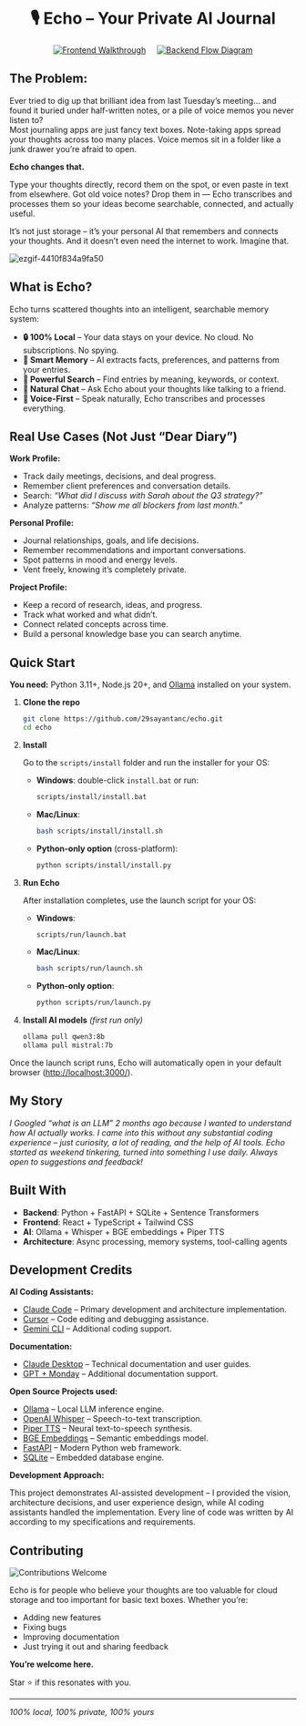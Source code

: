 <div align="center">

# 🎙️ Echo – Your Private AI Journal

[![Frontend Walkthrough](https://img.shields.io/badge/Frontend%20Walkthrough-blue?style=for-the-badge)](https://github.com/29sayantanc/Echo/blob/main/Documentation/Walkthrough/echo_frontend_walkthrough_updated.md)
&nbsp;&nbsp;&nbsp;
[![Backend Flow Diagram](https://img.shields.io/badge/Backend%20Flow%20Diagram-brightgreen?style=for-the-badge)](https://29sayantanc.github.io/Echo/)

</div>



## The Problem: 

Ever tried to dig up that brilliant idea from last Tuesday’s meeting… and found it buried under half-written notes, or a pile of voice memos you never listen to?  
Most journaling apps are just fancy text boxes. Note-taking apps spread your thoughts across too many places. Voice memos sit in a folder like a junk drawer you’re afraid to open.

**Echo changes that.**  

Type your thoughts directly, record them on the spot, or even paste in text from elsewhere. Got old voice notes? Drop them in — Echo transcribes and processes them so your ideas become searchable, connected, and actually useful.

It’s not just storage – it’s your personal AI that remembers and connects your thoughts. And it doesn’t even need the internet to work. Imagine that.



![ezgif-4410f834a9fa50](https://github.com/user-attachments/assets/61c0425b-e89a-44fb-a2e5-9a04f250da22)



## What is Echo?

Echo turns scattered thoughts into an intelligent, searchable memory system:

- **🔒 100% Local** – Your data stays on your device. No cloud. No subscriptions. No spying.
- **🧠 Smart Memory** – AI extracts facts, preferences, and patterns from your entries.
- **🎯 Powerful Search** – Find entries by meaning, keywords, or context.
- **💬 Natural Chat** – Ask Echo about your thoughts like talking to a friend.
- **🎤 Voice-First** – Speak naturally, Echo transcribes and processes everything.

## Real Use Cases (Not Just “Dear Diary”)

**Work Profile:**
- Track daily meetings, decisions, and deal progress.
- Remember client preferences and conversation details.  
- Search: *“What did I discuss with Sarah about the Q3 strategy?”*
- Analyze patterns: *“Show me all blockers from last month.”*

**Personal Profile:**
- Journal relationships, goals, and life decisions.
- Remember recommendations and important conversations.
- Spot patterns in mood and energy levels.
- Vent freely, knowing it’s completely private.

**Project Profile:**
- Keep a record of research, ideas, and progress.
- Track what worked and what didn’t.
- Connect related concepts across time.
- Build a personal knowledge base you can search anytime.

## Quick Start

**You need:** Python 3.11+, Node.js 20+, and [Ollama](https://ollama.ai) installed on your system.

1. **Clone the repo**  

    ```bash
    git clone https://github.com/29sayantanc/echo.git
    cd echo
    ```

2. **Install**  

   Go to the `scripts/install` folder and run the installer for your OS:  

   - **Windows**: double-click `install.bat` or run:  

     ```bash
     scripts/install/install.bat
     ```
   - **Mac/Linux**:  

     ```bash
     bash scripts/install/install.sh
     ```
   - **Python-only option** (cross-platform):  

     ```bash
     python scripts/install/install.py
     ```

3. **Run Echo**  

   After installation completes, use the launch script for your OS:  

   - **Windows**:  

     ```bash
     scripts/run/launch.bat
     ```
   - **Mac/Linux**:  

     ```bash
     bash scripts/run/launch.sh
     ```
   - **Python-only option**:  

     ```bash
     python scripts/run/launch.py
     ```

4. **Install AI models** *(first run only)*  

    ```bash
    ollama pull qwen3:8b
    ollama pull mistral:7b
    ```

Once the launch script runs, Echo will automatically open in your default browser ([http://localhost:3000/](http://localhost:3000/)).


## My Story

*I Googled “what is an LLM” 2 months ago because I wanted to understand how AI actually works. I came into this without any substantial coding experience – just curiosity, a lot of reading, and the help of AI tools. Echo started as weekend tinkering, turned into something I use daily. Always open to suggestions and feedback!*

## Built With

- **Backend**: Python + FastAPI + SQLite + Sentence Transformers
- **Frontend**: React + TypeScript + Tailwind CSS  
- **AI**: Ollama + Whisper + BGE embeddings + Piper TTS
- **Architecture**: Async processing, memory systems, tool-calling agents

## Development Credits

**AI Coding Assistants:**
- [Claude Code](https://claude.ai/code) – Primary development and architecture implementation.
- [Cursor](https://cursor.sh/) – Code editing and debugging assistance.  
- [Gemini CLI](https://github.com/google/generative-ai-cli) – Additional coding support.

**Documentation:**
- [Claude Desktop](https://claude.ai/) – Technical documentation and user guides.
- [GPT + Monday](https://openai.com/) – Additional documentation support.

**Open Source Projects used:**
- [Ollama](https://ollama.ai/) – Local LLM inference engine.
- [OpenAI Whisper](https://github.com/openai/whisper) – Speech-to-text transcription.
- [Piper TTS](https://github.com/OHF-Voice/piper1-gpl) – Neural text-to-speech synthesis.
- [BGE Embeddings](https://huggingface.co/BAAI/bge-small-en-v1.5) – Semantic embeddings model.
- [FastAPI](https://fastapi.tiangolo.com/) – Modern Python web framework.
- [SQLite](https://sqlite.org/) – Embedded database engine.

**Development Approach:**

This project demonstrates AI-assisted development – I provided the vision, architecture decisions, and user experience design, while AI coding assistants handled the implementation. Every line of code was written by AI according to my specifications and requirements.

## Contributing
![Contributions Welcome](https://img.shields.io/badge/Contributions-Welcome-brightgreen)

Echo is for people who believe your thoughts are too valuable for cloud storage and too important for basic text boxes. Whether you’re:

- Adding new features
- Fixing bugs  
- Improving documentation
- Just trying it out and sharing feedback

**You’re welcome here.** 

Star ⭐ if this resonates with you.

---

*100% local, 100% private, 100% yours*
